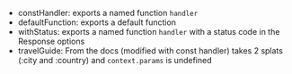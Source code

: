 

* constHandler: exports a named function `handler`
* defaultFunction: exports a default function
* withStatus: exports a named function `handler` with a status code in the Response options
* travelGuide: From the docs (modified with const handler) takes 2 splats (:city and :country) and `context.params` is undefined